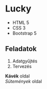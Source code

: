 # Lucky
* HTML 5
* CSS 3
* Bootstrap 5

## Feladatok
1. Adatgyűjtés
1. Tervezés

**Kávék** oldal<br>
_Sütemények_ oldal
